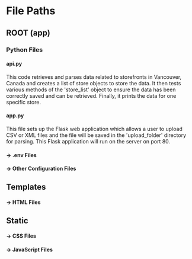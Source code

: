 # File Paths

## ROOT (app)
### Python Files
#### **api.py** 
This code retrieves and parses data related to storefronts in Vancouver, Canada and creates a list of store objects to store the data. It then tests various methods of the 'store_list' object to ensure the data has been correctly saved and can be retrieved. Finally, it prints the data for one specific store.

#### **app.py**
This file sets up the Flask web application which allows a user to upload CSV or XML files and the file will be saved in the 'upload_folder' directory for parsing. This Flask application will run on the server on port 80.

#### -> .env Files
#### -> Other Configuration Files



## Templates
#### -> HTML Files

## Static
#### -> CSS Files
#### -> JavaScript Files

